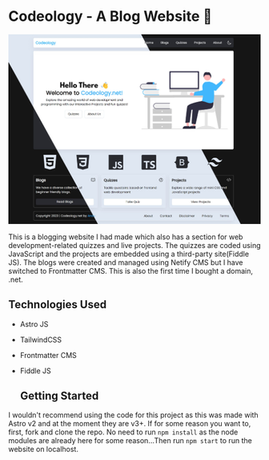 # Codeology - A Blog Website 📝

![Hero Page Image](https://github.com/anav5704/Codeology-v2/blob/main/docs/hero.jpg)

This is a blogging website I had made which also has a section for web development-related quizzes and live projects. The quizzes are coded using JavaScript and the projects are embedded using a third-party site(Fiddle JS). The blogs were created and managed  using Netify CMS but I have switched to Frontmatter CMS. This is also the first time I bought a domain, .net.

## Technologies Used
- Astro JS
- TailwindCSS
- Frontmatter CMS
- Fiddle JS

  ## Getting Started
I wouldn't recommend using the code for this project as this was made with Astro v2 and at the moment they are v3+. If for some reason you want to, first, fork and clone the repo. No need to run ```npm install``` as the node modules are already here for some reason...Then run ```npm start``` to run the website on localhost.
